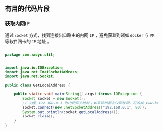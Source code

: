 有用的代码片段
------

### 获取内网IP

通过 `socket` 方式，找到连接出口路由的内网 `IP` ，避免获取到诸如 `docker` 与 `VM` 等软件网卡的 `IP` 地址 。

```java

package com.raoyc.util;


import java.io.IOException;
import java.net.InetSocketAddress;
import java.net.Socket;

public class GetLocalAddress {

    public static void main(String[] args) throws IOException {
        Socket socket = new Socket();
        // 这里 192.168.0.1 为内网网关地址；如果该机器有公网权限，可改成 www.baidu.com 之类的域名；如果该机器位于云服务器集群中，可以使用跳板机或者数据库内网 ip
        socket.connect(new InetSocketAddress("192.168.0.1", 80));
        System.out.println(socket.getLocalAddress());
        socket.close();
    }
}
```

